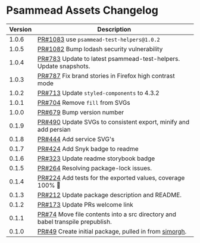 # Psammead Assets Changelog

<!-- prettier-ignore -->
| Version | Description |
|---------|-------------|
| 1.0.6   | [PR#1083](https://github.com/bbc/psammead/pull/1083) use `psammead-test-helpers@1.0.2`|
| 1.0.5   | [PR#1082](https://github.com/bbc/psammead/pull/1082) Bump lodash security vulnerability |
| 1.0.4   | [PR#783](https://github.com/bbc/psammead/pull/783) Update to latest psammead-test-helpers. Update snapshots. |
| 1.0.3   | [PR#787](https://github.com/bbc/psammead/pull/787) Fix brand stories in Firefox high contrast mode |
| 1.0.2   | [PR#713](https://github.com/bbc/psammead/pull/713) Update `styled-components` to 4.3.2 |
| 1.0.1   | [PR#704](https://github.com/bbc/psammead/pull/704) Remove `fill` from SVGs |
| 1.0.0   | [PR#679](https://github.com/bbc/psammead/pull/679) Bump version number |
| 0.1.9   | [PR#490](https://github.com/bbc/psammead/pull/490) Update SVGs to consistent export, minify and add persian |
| 0.1.8   | [PR#444](https://github.com/bbc/psammead/pull/444) Add service SVG's |
| 0.1.7   | [PR#424](https://github.com/bbc/psammead/pull/424) Add Snyk badge to readme |
| 0.1.6   | [PR#323](https://github.com/BBC/psammead/pull/323) Update readme storybook badge |
| 0.1.5   | [PR#264](https://github.com/BBC/psammead/pull/319) Resolving package-lock issues. |
| 0.1.4   | [PR#224](https://github.com/BBC-News/psammead/pull/224) Add tests for the exported values, coverage 100% :tada: |
| 0.1.3   | [PR#212](https://github.com/BBC-News/psammead/pull/212) Update package description and README. |
| 0.1.2   | [PR#173](https://github.com/BBC-News/psammead/pull/173) Update PRs welcome link |
| 0.1.1   | [PR#74](https://github.com/BBC-News/psammead/pull/74) Move file contents into a src directory and babel transpile prepublish. |
| 0.1.0   | [PR#49](https://github.com/BBC-News/psammead/pull/49) Create initial package, pulled in from [simorgh](https://github.com/BBC-News/psammead/blob/latest/CONTRIBUTING.md). |

